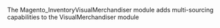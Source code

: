 The Magento_InventoryVisualMerchandiser module adds multi-sourcing capabilities to the VisualMerchandiser module
